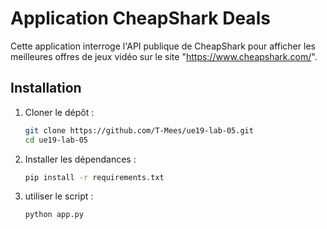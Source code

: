 # Application CheapShark Deals

Cette application interroge l'API publique de CheapShark pour afficher les meilleures offres de jeux vidéo sur le site "https://www.cheapshark.com/".

## Installation

1. Cloner le dépôt :
   ```bash
   git clone https://github.com/T-Mees/ue19-lab-05.git
   cd ue19-lab-05
   
2. Installer les dépendances :
   ```bash
   pip install -r requirements.txt
   ```
3. utiliser le script :
   ```bash
   python app.py
   ```
